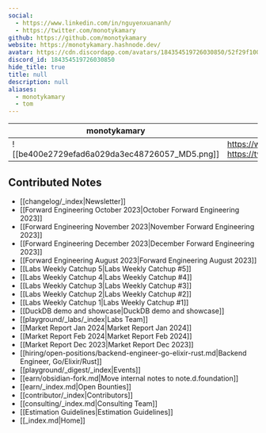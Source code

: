 ```yaml
---
social: 
  - https://www.linkedin.com/in/nguyenxuananh/
  - https://twitter.com/monotykamary
github: https://github.com/monotykamary
website: https://monotykamary.hashnode.dev/
avatar: https://cdn.discordapp.com/avatars/184354519726030850/52f29f100864cb28552e935aaa4ad7f0
discord_id: 184354519726030850
hide_title: true
title: null
description: null
aliases: 
  - monotykamary
  - tom
---
```

<div class="profile"/>

| monotykamary                                                                                               | contact                                                                        |
| ---------------------------------------------------------------------------------------------------------- | ------------------------------------------------------------------------------ |
| ![[be400e2729efad6a029da3ec48726057_MD5.png]]| https://www.linkedin.com/in/nguyenxuananh/<br>https://twitter.com/monotykamary |

## Contributed Notes
- [[changelog/_index|Newsletter]]
- [[Forward Engineering October 2023|October Forward Engineering 2023]]
- [[Forward Engineering November 2023|November Forward Engineering 2023]]
- [[Forward Engineering December 2023|December Forward Engineering 2023]]
- [[Forward Engineering August 2023|Forward Engineering August 2023]]
- [[Labs Weekly Catchup 5|Labs Weekly Catchup #5]]
- [[Labs Weekly Catchup 4|Labs Weekly Catchup #4]]
- [[Labs Weekly Catchup 3|Labs Weekly Catchup #3]]
- [[Labs Weekly Catchup 2|Labs Weekly Catchup #2]]
- [[Labs Weekly Catchup 1|Labs Weekly Catchup #1]]
- [[DuckDB demo and showcase|DuckDB demo and showcase]]
- [[playground/_labs/_index|Labs Team]]
- [[Market Report Jan 2024|Market Report Jan 2024]]
- [[Market Report Feb 2024|Market Report Feb 2024]]
- [[Market Report Dec 2023|Market Report Dec 2023]]
- [[hiring/open-positions/backend-engineer-go-elixir-rust.md|Backend Engineer, Go/Elixir/Rust]]
- [[playground/_digest/_index|Events]]
- [[earn/obsidian-fork.md|Move internal notes to note.d.foundation]]
- [[earn/_index.md|Open Bounties]]
- [[contributor/_index|Contributors]]
- [[consulting/_index.md|Consulting Team]]
- [[Estimation Guidelines|Estimation Guidelines]]
- [[_index.md|Home]]